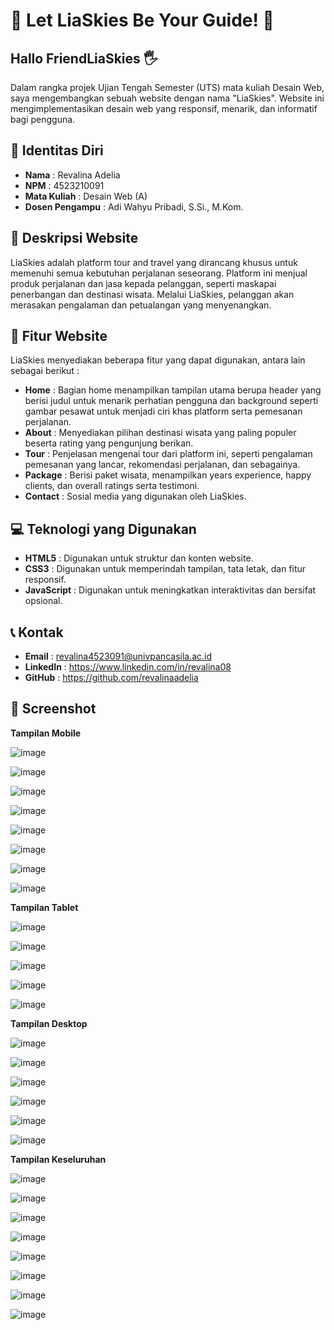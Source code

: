# 🛫 Let LiaSkies Be Your Guide! 🛫

## Hallo FriendLiaSkies 🖐
Dalam rangka projek Ujian Tengah Semester (UTS) mata kuliah Desain Web, saya mengembangkan sebuah website dengan nama "LiaSkies". Website ini mengimplementasikan desain web yang responsif, menarik, dan informatif bagi pengguna.

## 📃 Identitas Diri

- **Nama**           : Revalina Adelia
- **NPM**            : 4523210091
- **Mata Kuliah**    : Desain Web (A)
- **Dosen Pengampu** : Adi Wahyu Pribadi, S.Si., M.Kom.

## 📄 Deskripsi Website

LiaSkies adalah platform tour and travel yang dirancang khusus untuk memenuhi semua kebutuhan perjalanan seseorang. Platform ini menjual produk perjalanan dan jasa kepada pelanggan, seperti maskapai penerbangan dan destinasi wisata. Melalui LiaSkies, pelanggan akan merasakan pengalaman dan petualangan yang menyenangkan.

## 📌 Fitur Website

LiaSkies menyediakan beberapa fitur yang dapat digunakan, antara lain sebagai berikut :

- **Home**    : Bagian home menampilkan tampilan utama berupa header yang berisi judul untuk menarik perhatian pengguna dan background seperti gambar pesawat untuk menjadi ciri khas platform serta pemesanan perjalanan.
- **About**   : Menyediakan pilihan destinasi wisata yang paling populer beserta rating yang pengunjung berikan.
- **Tour**    : Penjelasan mengenai tour dari platform ini, seperti pengalaman pemesanan yang lancar, rekomendasi perjalanan, dan sebagainya.
- **Package** : Berisi paket wisata, menampilkan years experience, happy clients, dan overall ratings serta testimoni.
- **Contact** : Sosial media yang digunakan oleh LiaSkies.

## 💻 Teknologi yang Digunakan

- **HTML5**      : Digunakan untuk struktur dan konten website.
- **CSS3**       : Digunakan untuk memperindah tampilan, tata letak, dan fitur responsif.
- **JavaScript** : Digunakan untuk meningkatkan interaktivitas dan bersifat opsional.

## 📞 Kontak

- **Email**    : revalina4523091@univpancasila.ac.id
- **LinkedIn** : https://www.linkedin.com/in/revalina08
- **GitHub**   : https://github.com/revalinaadelia

## 📸 Screenshot

**Tampilan Mobile**

![image](https://github.com/user-attachments/assets/1d930ea7-3ecb-470d-929f-c3fc81e51ae0)

![image](https://github.com/user-attachments/assets/cb70ee23-dcb3-44b2-86e2-bb5fe382c5aa)

![image](https://github.com/user-attachments/assets/3f008906-7f60-4564-9da5-fd3db959b2b5)

![image](https://github.com/user-attachments/assets/cc383161-68f9-4a01-9ecf-a0b80fb317ae)

![image](https://github.com/user-attachments/assets/6410ede7-12a3-4a33-8945-649b8fa78bb0)

![image](https://github.com/user-attachments/assets/104d863b-dfb0-4e7a-9c0c-25b871343af8)

![image](https://github.com/user-attachments/assets/bf9b3549-959e-440c-9a0e-b9134b499635)

![image](https://github.com/user-attachments/assets/644d20ac-6388-4cc6-babb-bb0aa268c85e)

**Tampilan Tablet**

![image](https://github.com/user-attachments/assets/f602bf33-5fb3-446d-b150-2b2e37faa5b7)

![image](https://github.com/user-attachments/assets/b79c2295-b139-4892-931b-07456086caa6)

![image](https://github.com/user-attachments/assets/909bcb1d-09c8-443c-8acb-667646545238)

![image](https://github.com/user-attachments/assets/cdf3e306-c9ef-48f4-8bf2-32128ee84cb2)

![image](https://github.com/user-attachments/assets/502ca522-a5a2-4c98-9530-753097c29827)

**Tampilan Desktop**

![image](https://github.com/user-attachments/assets/8a4f392c-08a9-4005-8944-d77e0001529b)

![image](https://github.com/user-attachments/assets/96c24077-d6bc-4ab2-a6b0-59b1ee882c6f)

![image](https://github.com/user-attachments/assets/b0de49eb-fe3f-4726-b0cc-6631360dd4f3)

![image](https://github.com/user-attachments/assets/577d64bf-e72c-4752-ade1-67b5c9df64ed)

![image](https://github.com/user-attachments/assets/35c4ea95-6378-4d7e-b19c-7c6c597bb6dc)

![image](https://github.com/user-attachments/assets/8bf845be-47a4-42b5-b07f-4462daeb5df6)

**Tampilan Keseluruhan**

![image](https://github.com/user-attachments/assets/5aabdf4d-6b09-44bd-9777-83d1d7fa8aff)

![image](https://github.com/user-attachments/assets/3887f4e9-1614-4851-9940-739d1de8d835)

![image](https://github.com/user-attachments/assets/eb36d45e-d4f6-4725-8de1-43e52ecdca28)

![image](https://github.com/user-attachments/assets/336d6fd5-ba3c-4e8c-ae5d-45fc415f8df5)

![image](https://github.com/user-attachments/assets/e6545fae-ce96-4926-9eec-98780ecd4092)

![image](https://github.com/user-attachments/assets/452a8ede-546b-4d0e-a903-99147457092d)

![image](https://github.com/user-attachments/assets/4b48a199-a5a1-4fa8-a794-5caebb63a6c6)

![image](https://github.com/user-attachments/assets/45b93781-e2fc-46fa-9912-7ac8302212b3)
